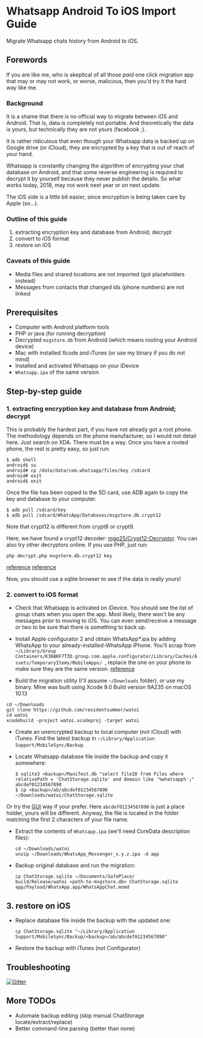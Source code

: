 # Whatsapp Android To iOS Import Guide

Migrate Whatsapp chats history from Android to iOS.

## Forewords

If you are like me, who is skeptical of all those *paid* one click migration app that may or may not work, or worse, malicious, then you'd try it the hard way like me.

### Background

It is a shame that there is no official way to migrate between iOS and Android. That is, data is completely not portable. And theoretically the data is yours, but technically they are not yours (facebook ;).

It is rather ridiculous that even though your Whatsapp data is backed up on Google drive (or iCloud), they are encrypted by a key that is out of reach of your hand.

Whatsapp is constantly changing the algorithm of encrypting your chat database on Android, and that some reverse engineering is required to decrypt it by yourself because they never publish the details. So what works today, 2018, may not work next year or on next update.

The iOS side is a little bit easier, since encryption is being taken care by Apple (so...).

### Outline of this guide

1. extracting encryption key and database from Android; decrypt
2. convert to iOS format
3. restore on iOS

### Caveats of this guide

* Media files and shared locations are not imported (got placeholders instead)
* Messages from contacts that changed ids (phone numbers) are not linked

## Prerequisites

* Computer with Android platform tools
* PHP or java (for running decryption)
* Decrypted `msgstore.db` from Android (which means rooting your Android device)
* Mac with installed Xcode and iTunes (or use my binary if you do not mind)
* Installed and activated Whatsapp on your iDevice
* `Whatsapp.ipa` of the same version

## Step-by-step guide

### 1. extracting encryption key and database from Android; decrypt

This is probably the hardest part, if you have not already got a root phone. The methodology depends on the phone manufacturer, so I would not detail here. Just search on XDA. There must be a way. Once you have a rooted phone, the rest is pretty easy, so just run:

```
$ adb shell
android$ su
android# cp /data/data/com.whatsapp/files/key /sdcard
android# exit
android$ exit
```

Once the file has been copied to the SD card, use ADB again to copy the key and database to your computer.

```
$ adb pull /sdcard/key
$ adb pull /sdcard/WhatsApp/Databases/msgstore.db.crypt12
```

Note that crypt12 is different from crypt8 or crypt9.

Here, we have found a crypt12 decoder: [mgp25/Crypt12-Decryptor](https://github.com/mgp25/Crypt12-Decryptor).
You can also try other decryptors online. If you use PHP, just run:

```
php decrypt.php msgstore.db.crypt12 key
```

[reference](https://stackpointer.io/security/decrypt-whatsapp-crypt12-database-messages/559/) [reference](https://stackpointer.io/security/decrypt-whatsapp-crypt8-database-messages/419/)

Now, you should use a sqlite browser to see if the data is really yours!

### 2. convert to iOS format

* Check that Whatsapp is activated on iDevice. You should see the list of *group* chats
  when you open the app. Most likely, there won't be any messages prior to moving to iOS.
  You can even send/receive a message or two to be sure that there is something to back up.

* Install Apple configurator 2 and obtain WhatsApp*.ipa by adding WhatsApp to your already-installed-WhatsApp iPhone.
You'll scrap from `~/Library/Group Containers/K36BKF7T3D.group.com.apple.configurator/Library/Caches/Assets/TemporaryItems/MobileApps/
`, replace the one on your phone to make sure they are the same version. [reference](https://apple.stackexchange.com/questions/298391/how-do-i-download-an-ios-app-ipa-file-to-my-mac-after-itunes-12-7-update )

* Build the migration utility (I'll assume `~/Downloads` folder), or use my binary. Mine was built using Xcode 9.0 Build version 9A235 on macOS 10.13

```
cd ~/Downloads
git clone https://github.com/residentsummer/watoi
cd watoi
xcodebuild -project watoi.xcodeproj -target watoi
```

* Create an unencrypted backup to local computer (not iCloud) with iTunes.
  Find the latest backup in `~/Library/Application Support/MobileSync/Backup`.

* Locate Whatsapp database file inside the backup and copy it somewhere:

      $ sqlite3 <backup>/Manifest.db "select fileID from Files where relativePath = 'ChatStorage.sqlite' and domain like '%whatsapp%';"
      abcdef01234567890
      $ cp <backup>/ab/abcdef01234567890 ~/Downloads/watoi/ChatStorage.sqlite
      
Or try the [GUI](https://sqlitebrowser.org/) way if your prefer. Here `abcdef01234567890` is just a place holder, yours will be different. Anyway, the file is located in the folder matching the first 2 characters of your file name.

* Extract the contents of `Whatsapp.ipa` (we'll need CoreData description files):

      cd ~/Downloads/watoi
      unzip ~/Downloads/WhatsApp_Messenger_x.y.z.ipa -d app

* Backup original database and run the migration:

      cp ChatStorage.sqlite ~/Documents/SafePlace/
      build/Release/watoi <path-to-msgstore.db> ChatStorage.sqlite app/Payload/WhatsApp.app/WhatsAppChat.momd

## 3. restore on iOS

* Replace database file inside the backup with the updated one:

      cp ChatStorage.sqlite "~/Library/Application Support/MobileSync/Backup/<backup>/ab/abcdef01234567890"

* Restore the backup with iTunes (not Configurator)

## Troubleshooting

[![Gitter](https://badges.gitter.im/gitterHQ/gitter.svg)](https://gitter.im/residentsummer_watoi/Lobby?utm_source=badge&utm_medium=badge&utm_campaign=pr-badge)

## More TODOs

* Automate backup editing (skip manual ChatStorage locate/extract/replace)
* Better command-line parsing (better than none)

